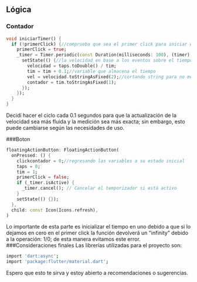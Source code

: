 ## Lógica
### Contador
```dart
void iniciarTimer() {
  if (!primerClick) {//comprueba que sea el primer click para iniciar el contador
    primerClick = true;
    _timer = Timer.periodic(const Duration(milliseconds: 100), (timer) {
      setState(() {//la velocidad en base a los eventos sobre el tiempo
        velocidad = taps.toDouble() / tim;
        tim = tim + 0.1;//variable que almacena el tiempo
        vel = velocidad.toStringAsFixed(2);//cortando string para no mostrar decimales
        contador = tim.toStringAsFixed(1);
      });
    });
  }
}
```
Decidí hacer el ciclo cada 0.1 segundos para que la actualización de la velocidad sea más fluida y la medición sea más exacta; sin embargo, esto puede cambiarse según las necesidades de uso.

###Boton
```dart
floatingActionButton: FloatingActionButton(
  onPressed: () {
    clickcontador = 0;//regresando las variables a su estado inicial
    taps = 0;
    tim = 1;
    primerClick = false;
    if (_timer.isActive) {
      _timer.cancel(); // Cancelar el temporizador si está activo
    }
    setState(() {});
  },
  child: const Icon(Icons.refresh),
)

```
Lo importante de esta parte es inicializar el tiempo en uno debido a que si lo dejamos en cero en el primer click la función devolverá un "infinity" debido a la operación: 1/0; de esta manera evitamos este error.
###Consideraciones finales
Las librerías utilizadas para el proyecto son:
```bash
import 'dart:async';
import 'package:flutter/material.dart';
```
Espero que esto te sirva y estoy abierto a recomendaciones o sugerencias.
